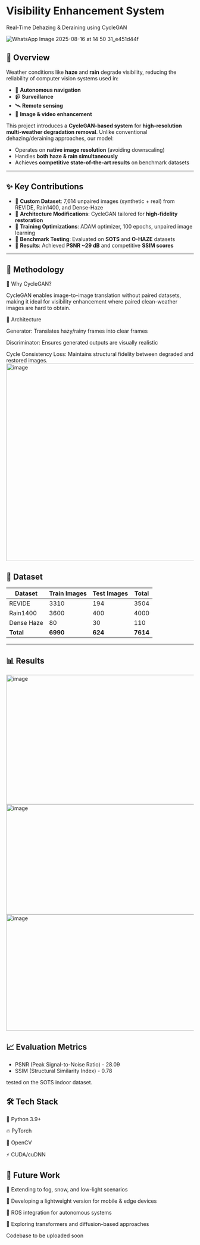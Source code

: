 # Visibility Enhancement System

Real-Time Dehazing & Deraining using CycleGAN

![WhatsApp Image 2025-08-16 at 14 50 31_e451d44f](https://github.com/user-attachments/assets/3111af34-0818-4a73-8a8d-6bc296bd94f7)

## 📌 Overview  
Weather conditions like **haze** and **rain** degrade visibility, reducing the reliability of computer vision systems used in:  
- 🚗 **Autonomous navigation**  
- 📹 **Surveillance**  
- 🛰️ **Remote sensing**  
- 🎥 **Image & video enhancement**  

This project introduces a **CycleGAN-based system** for **high-resolution multi-weather degradation removal**. Unlike conventional dehazing/deraining approaches, our model:  
- Operates on **native image resolution** (avoiding downscaling)  
- Handles **both haze & rain simultaneously**  
- Achieves **competitive state-of-the-art results** on benchmark datasets  

---

## ✨ Key Contributions  
- 🔹 **Custom Dataset**: 7,614 unpaired images (synthetic + real) from REVIDE, Rain1400, and Dense-Haze  
- 🔹 **Architecture Modifications**: CycleGAN tailored for **high-fidelity restoration**  
- 🔹 **Training Optimizations**: ADAM optimizer, 100 epochs, unpaired image learning  
- 🔹 **Benchmark Testing**: Evaluated on **SOTS** and **O-HAZE** datasets  
- 🔹 **Results**: Achieved **PSNR ~29 dB** and competitive **SSIM scores**  

---

## 🧠 Methodology
🔹 Why CycleGAN?

CycleGAN enables image-to-image translation without paired datasets, making it ideal for visibility enhancement where paired clean-weather images are hard to obtain.

🔹 Architecture

Generator: Translates hazy/rainy frames into clear frames

Discriminator: Ensures generated outputs are visually realistic

Cycle Consistency Loss: Maintains structural fidelity between degraded and restored images.
<img width="692" height="531" alt="image" src="https://github.com/user-attachments/assets/460a0ba3-60d6-4e07-a263-08a106a9c352" />

## 📂 Dataset  

| Dataset   | Train Images | Test Images | Total |
|-----------|--------------|-------------|-------|
| REVIDE    | 3310         | 194         | 3504  |
| Rain1400  | 3600         | 400         | 4000  |
| Dense Haze| 80           | 30          | 110   |
| **Total** | **6990**     | **624**     | **7614** |

---

## 📊 Results
<img width="975" height="348" alt="image" src="https://github.com/user-attachments/assets/c0864a59-5498-410d-9b49-98455d7d2b66" />
<img width="975" height="296" alt="image" src="https://github.com/user-attachments/assets/7055dfe5-16ae-428e-a5dc-20b0d8089890" />
<img width="975" height="313" alt="image" src="https://github.com/user-attachments/assets/d87771c2-973d-4079-8370-612d4f8eff86" />


## 📈 Evaluation Metrics

 - PSNR (Peak Signal-to-Noise Ratio) - 28.09
 - SSIM (Structural Similarity Index) - 0.78

tested on the SOTS indoor dataset.

## 🛠️ Tech Stack

🐍 Python 3.9+

🔥 PyTorch

🎥 OpenCV

⚡ CUDA/cuDNN

## 📢 Future Work

🌌 Extending to fog, snow, and low-light scenarios

📱 Developing a lightweight version for mobile & edge devices

🤖 ROS integration for autonomous systems

🧩 Exploring transformers and diffusion-based approaches

Codebase to be uploaded soon

